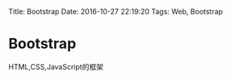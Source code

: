 Title: Bootstrap
Date: 2016-10-27 22:19:20
Tags: Web, Bootstrap



# Bootstrap

HTML,CSS,JavaScript的框架
